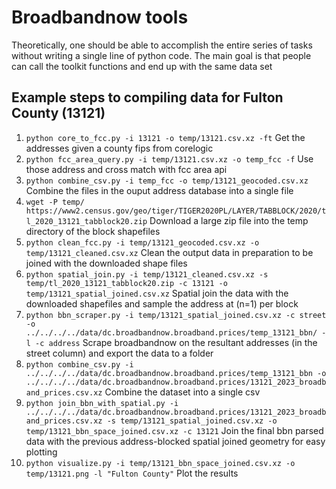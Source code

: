 # Broadbandnow tools

Theoretically, one should be able to accomplish the entire series of tasks without writing a single line of python code. The main goal is that people can call the toolkit functions and end up with the same data set


## Example steps to compiling data for Fulton County (13121)

1. `python core_to_fcc.py -i 13121 -o temp/13121.csv.xz -ft` Get the addresses given a county fips from corelogic
2. `python fcc_area_query.py -i temp/13121.csv.xz -o temp_fcc -f` Use those address and cross match with fcc area api
3. `python combine_csv.py -i temp_fcc -o temp/13121_geocoded.csv.xz` Combine the files in the ouput address database into a single file
4. `wget -P temp/ https://www2.census.gov/geo/tiger/TIGER2020PL/LAYER/TABBLOCK/2020/tl_2020_13121_tabblock20.zip` Download a large zip file into the temp directory of the block shapefiles
5. `python clean_fcc.py -i temp/13121_geocoded.csv.xz -o temp/13121_cleaned.csv.xz` Clean the output data in preparation to be joined with the downloaded shape files
6. `python spatial_join.py -i temp/13121_cleaned.csv.xz -s temp/tl_2020_13121_tabblock20.zip -c 13121 -o temp/13121_spatial_joined.csv.xz` Spatial join the data with the downloaded shapefiles and sample the address at (n=1) per block
7. `python bbn_scraper.py -i temp/13121_spatial_joined.csv.xz -c street -o ../../../../data/dc.broadbandnow.broadband.prices/temp_13121_bbn/ -l -c address` Scrape broadbandnow on the resultant addresses (in the street column) and export the data to a folder
8. `python combine_csv.py -i ../../../../data/dc.broadbandnow.broadband.prices/temp_13121_bbn -o ../../../../data/dc.broadbandnow.broadband.prices/13121_2023_broadband_prices.csv.xz` Combine the dataset into a single csv
9. `python join_bbn_with_spatial.py -i ../../../../data/dc.broadbandnow.broadband.prices/13121_2023_broadband_prices.csv.xz -s temp/13121_spatial_joined.csv.xz -o temp/13121_bbn_space_joined.csv.xz -c 13121` Join the final bbn parsed data with the previous address-blocked spatial joined geometry for easy plotting
10. `python visualize.py -i temp/13121_bbn_space_joined.csv.xz -o temp/13121.png -l "Fulton County"` Plot the results